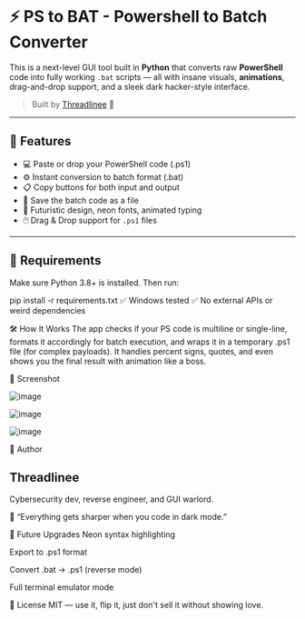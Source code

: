 # ⚡ PS to BAT - Powershell to Batch Converter

This is a next-level GUI tool built in **Python** that converts raw **PowerShell** code into fully working `.bat` scripts — all with insane visuals, **animations**, drag-and-drop support, and a sleek dark hacker-style interface.

> Built by [Threadlinee](https://github.com/Threadlinee) 🧠

---

## 🚀 Features
- 💻 Paste or drop your PowerShell code (.ps1)
- ⚙️ Instant conversion to batch format (.bat)
- 📋 Copy buttons for both input and output
- 💾 Save the batch code as a file
- 🎨 Futuristic design, neon fonts, animated typing
- 🖱️ Drag & Drop support for `.ps1` files

---

## 🧱 Requirements
Make sure Python 3.8+ is installed. Then run:

pip install -r requirements.txt
✅ Windows tested
✅ No external APIs or weird dependencies

🛠️ How It Works
The app checks if your PS code is multiline or single-line, formats it accordingly for batch execution, and wraps it in a temporary .ps1 file (for complex payloads). It handles percent signs, quotes, and even shows you the final result with animation like a boss.

📸 Screenshot

![image](https://github.com/user-attachments/assets/4f63acd3-e709-40f1-8d84-9941a8f79b78)

![image](https://github.com/user-attachments/assets/cd5514f9-b464-4ee8-9edb-7e5acc34b987)

![image](https://github.com/user-attachments/assets/be7f7bf2-7bc2-43d9-aa25-ead5211e99c1)


👑 Author
## Threadlinee
Cybersecurity dev, reverse engineer, and GUI warlord.

💬 “Everything gets sharper when you code in dark mode.”

🧨 Future Upgrades
Neon syntax highlighting

Export to .ps1 format

Convert .bat → .ps1 (reverse mode)

Full terminal emulator mode

🧠 License
MIT — use it, flip it, just don't sell it without showing love.
